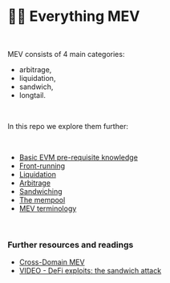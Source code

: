 # 🏴‍☠️ Everything MEV 

<br>

MEV consists of 4 main categories: 

* arbitrage, 
* liquidation, 
* sandwich,  
* longtail.

<br>

In this repo we explore them further:

<br>


* [Basic EVM pre-requisite knowledge](EVM-pre-requisite-knowledge.md)
* [Front-running](frontrunning-notes.md)
* [Liquidation](liquidations-notes.md)
* [Arbitrage](arbitrage-notes.md)
* [Sandwiching](sandwich-tranding-notes.md)
* [The mempool](the-mempool.md)
* [MEV terminology](terminology.md)



<br>

### Further resources and readings

* [Cross-Domain MEV](https://arxiv.org/abs/2112.01472)
* [VIDEO - DeFi exploits: the sandwich attack](https://www.youtube.com/watch?v=KHPp2c6ZB4U)
